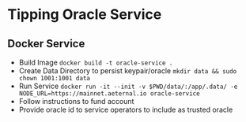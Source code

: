 # Tipping Oracle Service

## Docker Service

 - Build Image `docker build -t oracle-service .`
 - Create Data Directory to persist keypair/oracle `mkdir data && sudo chown 1001:1001 data`
 - Run Service `docker run -it --init -v $PWD/data/:/app/.data/ -e NODE_URL=https://mainnet.aeternal.io oracle-service`
 - Follow instructions to fund account
 - Provide oracle id to service operators to include as trusted oracle
